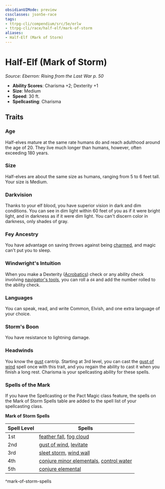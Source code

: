 ```yaml
---
obsidianUIMode: preview
cssclasses: json5e-race
tags:
- ttrpg-cli/compendium/src/5e/erlw
- ttrpg-cli/race/half-elf/mark-of-storm
aliases:
- Half-Elf (Mark of Storm)
---
```

# Half-Elf (Mark of Storm)
*Source: Eberron: Rising from the Last War p. 50*  


- **Ability Scores**: Charisma +2; Dexterity +1
- **Size**: Medium
- **Speed**: 30 ft.
- **Spellcasting**: Charisma

## Traits

### Age

Half-elves mature at the same rate humans do and reach adulthood around the age of 20. They live much longer than humans, however, often exceeding 180 years.

### Size

Half-elves are about the same size as humans, ranging from 5 to 6 feet tall. Your size is Medium.

### Darkvision

Thanks to your elf blood, you have superior vision in dark and dim conditions. You can see in dim light within 60 feet of you as if it were bright light, and in darkness as if it were dim light. You can't discern color in darkness, only shades of gray.

### Fey Ancestry

You have advantage on saving throws against being [charmed](Інструменти%20ДМ/CLI/rules/conditions.md#Charmed), and magic can't put you to sleep.

### Windwright's Intuition

When you make a Dexterity ([Acrobatics](Інструменти%20ДМ/CLI/rules/skills.md#Acrobatics)) check or any ability check involving [navigator's tools](Інструменти%20ДМ/CLI/items/navigators-tools-xphb.md), you can roll a `d4` and add the number rolled to the ability check.

### Languages

You can speak, read, and write Common, Elvish, and one extra language of your choice.

### Storm's Boon

You have resistance to lightning damage.

### Headwinds

You know the [gust](Інструменти%20ДМ/CLI/spells/gust-xge.md) cantrip. Starting at 3rd level, you can cast the [gust of wind](Інструменти%20ДМ/CLI/spells/gust-of-wind-xphb.md) spell once with this trait, and you regain the ability to cast it when you finish a long rest. Charisma is your spellcasting ability for these spells.

### Spells of the Mark

If you have the Spellcasting or the Pact Magic class feature, the spells on the Mark of Storm Spells table are added to the spell list of your spellcasting class.

**Mark of Storm Spells**

| Spell Level | Spells |
|-------------|--------|
| 1st | [feather fall](Інструменти%20ДМ/CLI/spells/feather-fall-xphb.md), [fog cloud](Інструменти%20ДМ/CLI/spells/fog-cloud-xphb.md) |
| 2nd | [gust of wind](Інструменти%20ДМ/CLI/spells/gust-of-wind-xphb.md), [levitate](Інструменти%20ДМ/CLI/spells/levitate-xphb.md) |
| 3rd | [sleet storm](Інструменти%20ДМ/CLI/spells/sleet-storm-xphb.md), [wind wall](Інструменти%20ДМ/CLI/spells/wind-wall-xphb.md) |
| 4th | [conjure minor elementals](Інструменти%20ДМ/CLI/spells/conjure-minor-elementals-xphb.md), [control water](Інструменти%20ДМ/CLI/spells/control-water-xphb.md) |
| 5th | [conjure elemental](Інструменти%20ДМ/CLI/spells/conjure-elemental-xphb.md) |
^mark-of-storm-spells